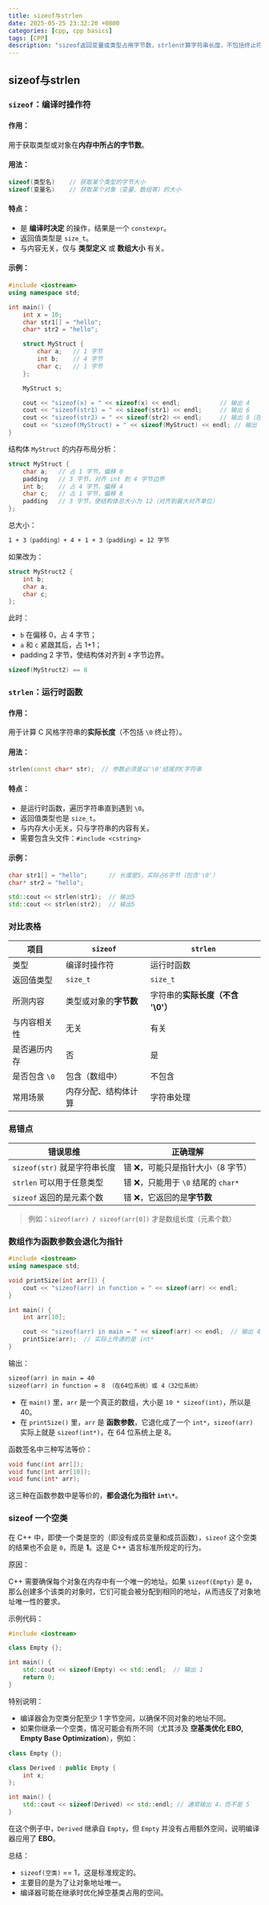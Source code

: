 ```yaml
---
title: sizeof与strlen
date: 2025-05-25 23:32:20 +0800
categories: [cpp, cpp basics]
tags: [CPP]
description: "sizeof返回变量或类型占用字节数，strlen计算字符串长度，不包括终止符。"
---
```

## sizeof与strlen

### `sizeof`：**编译时操作符**

#### 作用：

用于获取类型或对象在**内存中所占的字节数**。

#### 用法：

```cpp
sizeof(类型名)    // 获取某个类型的字节大小
sizeof(变量名)    // 获取某个对象（变量、数组等）的大小
```

#### 特点：

- 是 **编译时决定** 的操作，结果是一个 `constexpr`。
- 返回值类型是 `size_t`。
- 与内容无关，仅与 **类型定义** 或 **数组大小** 有关。

#### 示例：

```cpp
#include <iostream>
using namespace std;

int main() {
    int x = 10;
    char str1[] = "hello";
    char* str2 = "hello";

    struct MyStruct {
        char a;   // 1 字节
        int b;    // 4 字节
        char c;   // 1 字节
    };

    MyStruct s;

    cout << "sizeof(x) = " << sizeof(x) << endl;           // 输出 4
    cout << "sizeof(str1) = " << sizeof(str1) << endl;     // 输出 6
    cout << "sizeof(str2) = " << sizeof(str2) << endl;     // 输出 8（在64位系统中）
    cout << "sizeof(MyStruct) = " << sizeof(MyStruct) << endl; // 输出 12（字节对齐）
}
```

结构体 `MyStruct` 的内存布局分析：

```cpp
struct MyStruct {
    char a;   // 占 1 字节，偏移 0
    padding   // 3 字节，对齐 int 到 4 字节边界
    int b;    // 占 4 字节，偏移 4
    char c;   // 占 1 字节，偏移 8
    padding   // 3 字节，使结构体总大小为 12（对齐到最大对齐单位）
};
```

总大小：

```txt
1 + 3（padding）+ 4 + 1 + 3（padding）= 12 字节
```

如果改为：

```cpp
struct MyStruct2 {
    int b;
    char a;
    char c;
};
```

此时：

- `b` 在偏移 0，占 4 字节；
- `a` 和 `c` 紧跟其后，占 1+1；
- padding 2 字节，使结构体对齐到 `4` 字节边界。

```cpp
sizeof(MyStruct2) == 8
```

### `strlen`：**运行时函数**

#### 作用：

用于计算 C 风格字符串的**实际长度**（不包括 `\0` 终止符）。

#### 用法：

```cpp
strlen(const char* str);  // 参数必须是以'\0'结尾的C字符串
```

#### 特点：

- 是运行时函数，遍历字符串直到遇到 `\0`。
- 返回值类型也是 `size_t`。
- 与内存大小无关，只与字符串的内容有关。
- 需要包含头文件：`#include <cstring>`

#### 示例：

```cpp
char str1[] = "hello";      // 长度是5，实际占6字节（包含'\0'）
char* str2 = "hello";

std::cout << strlen(str1);  // 输出5
std::cout << strlen(str2);  // 输出5
```

### 对比表格

| 项目          | `sizeof`               | `strlen`                          |
| ------------- | ---------------------- | --------------------------------- |
| 类型          | 编译时操作符           | 运行时函数                        |
| 返回值类型    | `size_t`               | `size_t`                          |
| 所测内容      | 类型或对象的**字节数** | 字符串的**实际长度（不含 '\0'）** |
| 与内容相关性  | 无关                   | 有关                              |
| 是否遍历内存  | 否                     | 是                                |
| 是否包含 `\0` | 包含（数组中）         | 不包含                            |
| 常用场景      | 内存分配、结构体计算   | 字符串处理                        |

### 易错点

| 错误思维                     | 正确理解                           |
| ---------------------------- | ---------------------------------- |
| `sizeof(str)` 就是字符串长度 | 错 ❌，可能只是指针大小（8 字节）   |
| `strlen` 可以用于任意类型    | 错 ❌，只能用于 `\0` 结尾的 `char*` |
| `sizeof` 返回的是元素个数    | 错 ❌，它返回的是**字节数**         |

> 例如：`sizeof(arr) / sizeof(arr[0])` 才是数组长度（元素个数）

### 数组作为函数参数会退化为指针

```cpp
#include <iostream>
using namespace std;

void printSize(int arr[]) {
    cout << "sizeof(arr) in function = " << sizeof(arr) << endl;
}

int main() {
    int arr[10];

    cout << "sizeof(arr) in main = " << sizeof(arr) << endl;  // 输出 40（10 * 4）
    printSize(arr);  // 实际上传递的是 int*
}
```

输出：

```txt
sizeof(arr) in main = 40
sizeof(arr) in function = 8 （在64位系统）或 4（32位系统）
```

- 在 `main()` 里，`arr` 是一个真正的数组，大小是 `10 * sizeof(int)`，所以是 40。
- 在 `printSize()` 里，`arr` 是 **函数参数**，它退化成了一个 `int*`，`sizeof(arr)` 实际上就是 `sizeof(int*)`，在 64 位系统上是 8。

函数签名中三种写法等价：

```cpp
void func(int arr[]);
void func(int arr[10]);
void func(int* arr);
```

这三种在函数参数中是等价的，**都会退化为指针 `int\*`**。

### sizeof 一个空类

在 C++ 中，即使一个类是空的（即没有成员变量和成员函数），`sizeof` 这个空类的结果也不会是 `0`，而是 **1**。这是 C++ 语言标准所规定的行为。

原因：

C++ 需要确保每个对象在内存中有一个唯一的地址。如果 `sizeof(Empty)` 是 `0`，那么创建多个该类的对象时，它们可能会被分配到相同的地址，从而违反了对象地址唯一性的要求。

示例代码：

```cpp
#include <iostream>

class Empty {};

int main() {
    std::cout << sizeof(Empty) << std::endl;  // 输出 1
    return 0;
}
```

特别说明：

- 编译器会为空类分配至少 1 字节空间，以确保不同对象的地址不同。
- 如果你继承一个空类，情况可能会有所不同（尤其涉及 **空基类优化 EBO, Empty Base Optimization**），例如：

```cpp
class Empty {};

class Derived : public Empty {
    int x;
};

int main() {
    std::cout << sizeof(Derived) << std::endl; // 通常输出 4，而不是 5
}
```

在这个例子中，`Derived` 继承自 `Empty`，但 `Empty` 并没有占用额外空间，说明编译器应用了 **EBO**。

总结：

- `sizeof(空类)` == 1，这是标准规定的。
- 主要目的是为了让对象地址唯一。
- 编译器可能在继承时优化掉空基类占用的空间。
